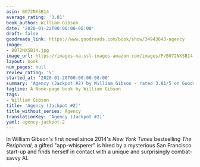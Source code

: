 ```yaml
---
asin: B072NXSB14
average_rating: '3.81'
book_author: William Gibson
date: '2020-01-22T00:00:00-08:00'
draft: false
goodreads_link: https://www.goodreads.com/book/show/34943643-agency
image:
- B072NXSB14.jpg
image_url: https://images-na.ssl-images-amazon.com/images/P/B072NXSB14.01._SCLZZZZZZZ.jpg
layout: book
num_pages: null
review_rating: '5'
started_at: '2020-01-20T00:00:00-08:00'
summary: 'Agency (Jackpot #2) by William Gibson - rated 3.81/5 on Goodreads'
tagline: A None-page book by William Gibson
tags:
- William Gibson
title: 'Agency (Jackpot #2)'
title_without_series: Agency
translationKey: 'Agency (Jackpot #2)'
yaml: agency-jackpot-2
---
```


In William Gibson's first novel since 2014's <i>New York Times</i> bestselling <i>The Peripheral</i>, a gifted "app-whisperer" is hired by a mysterious San Francisco start-up and finds herself in contact with a unique and surprisingly combat-savvy AI.
